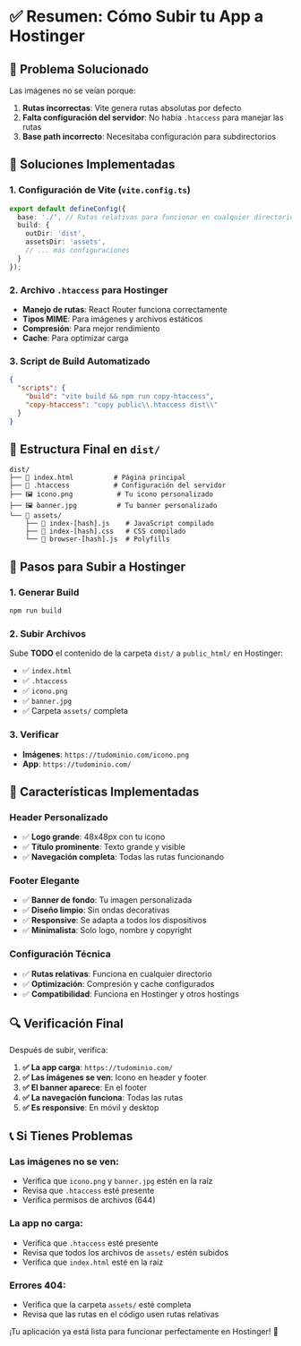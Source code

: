 # ✅ Resumen: Cómo Subir tu App a Hostinger

## 🎯 Problema Solucionado
Las imágenes no se veían porque:
1. **Rutas incorrectas**: Vite genera rutas absolutas por defecto
2. **Falta configuración del servidor**: No había `.htaccess` para manejar las rutas
3. **Base path incorrecto**: Necesitaba configuración para subdirectorios

## 🔧 Soluciones Implementadas

### 1. Configuración de Vite (`vite.config.ts`)
```typescript
export default defineConfig({
  base: './', // Rutas relativas para funcionar en cualquier directorio
  build: {
    outDir: 'dist',
    assetsDir: 'assets',
    // ... más configuraciones
  }
});
```

### 2. Archivo `.htaccess` para Hostinger
- **Manejo de rutas**: React Router funciona correctamente
- **Tipos MIME**: Para imágenes y archivos estáticos
- **Compresión**: Para mejor rendimiento
- **Cache**: Para optimizar carga

### 3. Script de Build Automatizado
```json
{
  "scripts": {
    "build": "vite build && npm run copy-htaccess",
    "copy-htaccess": "copy public\\.htaccess dist\\"
  }
}
```

## 📁 Estructura Final en `dist/`

```
dist/
├── 📄 index.html          # Página principal
├── 📄 .htaccess           # Configuración del servidor
├── 🖼️ icono.png           # Tu icono personalizado
├── 🖼️ banner.jpg          # Tu banner personalizado
└── 📁 assets/
    ├── 📄 index-[hash].js    # JavaScript compilado
    ├── 📄 index-[hash].css   # CSS compilado
    └── 📄 browser-[hash].js  # Polyfills
```

## 🚀 Pasos para Subir a Hostinger

### 1. Generar Build
```bash
npm run build
```

### 2. Subir Archivos
Sube **TODO** el contenido de la carpeta `dist/` a `public_html/` en Hostinger:

- ✅ `index.html`
- ✅ `.htaccess`
- ✅ `icono.png`
- ✅ `banner.jpg`
- ✅ Carpeta `assets/` completa

### 3. Verificar
- **Imágenes**: `https://tudominio.com/icono.png`
- **App**: `https://tudominio.com/`

## 🎨 Características Implementadas

### Header Personalizado
- ✅ **Logo grande**: 48x48px con tu icono
- ✅ **Título prominente**: Texto grande y visible
- ✅ **Navegación completa**: Todas las rutas funcionando

### Footer Elegante
- ✅ **Banner de fondo**: Tu imagen personalizada
- ✅ **Diseño limpio**: Sin ondas decorativas
- ✅ **Responsive**: Se adapta a todos los dispositivos
- ✅ **Minimalista**: Solo logo, nombre y copyright

### Configuración Técnica
- ✅ **Rutas relativas**: Funciona en cualquier directorio
- ✅ **Optimización**: Compresión y cache configurados
- ✅ **Compatibilidad**: Funciona en Hostinger y otros hostings

## 🔍 Verificación Final

Después de subir, verifica:

1. **✅ La app carga**: `https://tudominio.com/`
2. **✅ Las imágenes se ven**: Icono en header y footer
3. **✅ El banner aparece**: En el footer
4. **✅ La navegación funciona**: Todas las rutas
5. **✅ Es responsive**: En móvil y desktop

## 📞 Si Tienes Problemas

### Las imágenes no se ven:
- Verifica que `icono.png` y `banner.jpg` estén en la raíz
- Revisa que `.htaccess` esté presente
- Verifica permisos de archivos (644)

### La app no carga:
- Verifica que `.htaccess` esté presente
- Revisa que todos los archivos de `assets/` estén subidos
- Verifica que `index.html` esté en la raíz

### Errores 404:
- Verifica que la carpeta `assets/` esté completa
- Revisa que las rutas en el código usen rutas relativas

¡Tu aplicación ya está lista para funcionar perfectamente en Hostinger! 🎉
